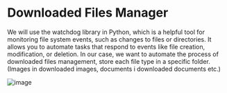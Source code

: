 # Downloaded Files Manager

We will use the watchdog library in Python, which is a helpful tool for monitoring file system events, such as changes to files or directories. It allows you to automate tasks that respond to events like file creation, modification, or deletion.
In our case, we want to automate the process of downloaded files management, store each file type in a specific folder. (Images in downloaded images, documents i downloaded documents etc.)

![image](https://github.com/Nouhailadr/Downloaded_Files_Manager/assets/82158822/a3148e55-93fe-4251-be3c-ddb0a44b725a)


